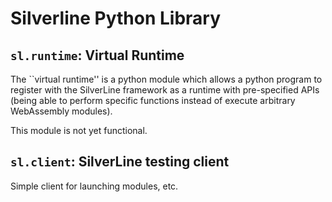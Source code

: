 # Silverline Python Library

## ```sl.runtime```: Virtual Runtime

The ``virtual runtime'' is a python module which allows a python program to register with the SilverLine framework as a runtime with pre-specified APIs (being able to perform specific functions instead of execute arbitrary WebAssembly modules).

This module is not yet functional.

## ```sl.client```: SilverLine testing client

Simple client for launching modules, etc.
